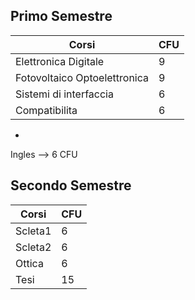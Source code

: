 ## Primo Semestre

|Corsi|CFU|
|---|---|
|Elettronica Digitale|9|
|Fotovoltaico Optoelettronica|9|
|Sistemi di interfaccia|6|
|Compatibilita|6|

+

Ingles --> 6 CFU


## Secondo Semestre
|Corsi|CFU|
|---|---|
|Scleta1|6|
|Scleta2|6|
|Ottica|6|
|Tesi|15|

